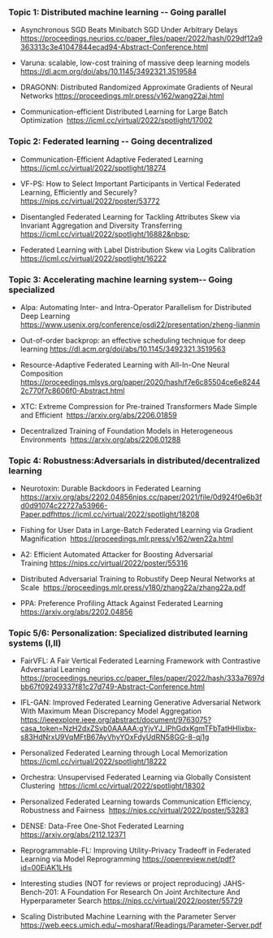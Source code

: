 

###  Topic 1: Distributed machine learning -- Going parallel

- Asynchronous SGD Beats Minibatch SGD Under Arbitrary Delays https://proceedings.neurips.cc/paper_files/paper/2022/hash/029df12a9363313c3e41047844ecad94-Abstract-Conference.html

- Varuna: scalable, low-cost training of massive deep learning models https://dl.acm.org/doi/abs/10.1145/3492321.3519584

- DRAGONN: Distributed Randomized Approximate Gradients of Neural Networks https://proceedings.mlr.press/v162/wang22aj.html

- Communication-efficient Distributed Learning for Large Batch Optimization&nbsp; https://icml.cc/virtual/2022/spotlight/17002

###  Topic 2: Federated learning -- Going decentralized

- Communication-Efficient Adaptive Federated Learning https://icml.cc/virtual/2022/spotlight/18274

- VF-PS: How to Select Important Participants in Vertical Federated Learning, Efficiently and Securely? https://nips.cc/virtual/2022/poster/53772

- Disentangled Federated Learning for Tackling Attributes Skew via Invariant Aggregation and Diversity Transferring https://icml.cc/virtual/2022/spotlight/16882&nbsp;&nbsp;

- Federated Learning with Label Distribution Skew via Logits Calibration&nbsp; https://icml.cc/virtual/2022/spotlight/16222

###  Topic 3: Accelerating machine learning system-- Going specialized

- Alpa: Automating Inter- and Intra-Operator Parallelism for Distributed Deep Learning&nbsp; https://www.usenix.org/conference/osdi22/presentation/zheng-lianmin

- Out-of-order backprop: an effective scheduling technique for deep learning https://dl.acm.org/doi/abs/10.1145/3492321.3519563

- Resource-Adaptive Federated Learning with All-In-One Neural Composition https://proceedings.mlsys.org/paper/2020/hash/f7e6c85504ce6e82442c770f7c8606f0-Abstract.html &nbsp;

- XTC: Extreme Compression for Pre-trained Transformers Made Simple and Efficient&nbsp; https://arxiv.org/abs/2206.01859

- Decentralized Training of Foundation Models in Heterogeneous Environments&nbsp; https://arxiv.org/abs/2206.01288


###  Topic 4: Robustness:Adversarials in distributed/decentralized learning

- Neurotoxin: Durable Backdoors in Federated Learning https://arxiv.org/abs/2202.04856nips.cc/paper/2021/file/0d924f0e6b3fd0d91074c22727a53966-Paper.pdfhttps://icml.cc/virtual/2022/spotlight/18208

- Fishing for User Data in Large-Batch Federated Learning via Gradient Magnification&nbsp; https://proceedings.mlr.press/v162/wen22a.html

- A2: Efficient Automated Attacker for Boosting Adversarial Training&nbsp;https://nips.cc/virtual/2022/poster/55316

- Distributed Adversarial Training to Robustify Deep Neural Networks at Scale&nbsp; https://proceedings.mlr.press/v180/zhang22a/zhang22a.pdf

- PPA: Preference Profiling Attack Against Federated Learning &nbsp; https://arxiv.org/abs/2202.04856


###  Topic 5/6: Personalization: Specialized distributed learning systems (I,II)

- FairVFL: A Fair Vertical Federated Learning Framework with Contrastive Adversarial Learning&nbsp; https://proceedings.neurips.cc/paper_files/paper/2022/hash/333a7697dbb67f09249337f81c27d749-Abstract-Conference.html

- IFL-GAN: Improved Federated Learning Generative Adversarial Network With Maximum Mean Discrepancy Model Aggregation&nbsp; https://ieeexplore.ieee.org/abstract/document/9763075?casa_token=NzH2dxZSvb0AAAAA:gYjvYJ_IPhGdxKgmTFbTatHHlixbx-s83HdNrxU9VqMFtB67AyVhyYOxFdyUdRN58GG-8-qj1g

- Personalized Federated Learning through Local Memorization&nbsp; https://icml.cc/virtual/2022/spotlight/18222

- Orchestra: Unsupervised Federated Learning via Globally Consistent Clustering&nbsp; https://icml.cc/virtual/2022/spotlight/18302

- Personalized Federated Learning towards Communication Efficiency, Robustness and Fairness&nbsp; https://nips.cc/virtual/2022/poster/53283

- DENSE: Data-Free One-Shot Federated Learning&nbsp; https://arxiv.org/abs/2112.12371

- Reprogrammable-FL: Improving Utility-Privacy Tradeoff in Federated Learning via Model Reprogramming https://openreview.net/pdf?id=00EiAK1LHs

- Interesting studies (NOT for reviews or project reproducing)
JAHS-Bench-201: A Foundation For Research On Joint Architecture And Hyperparameter Search https://nips.cc/virtual/2022/poster/55729

- Scaling Distributed Machine Learning with the Parameter Server https://web.eecs.umich.edu/~mosharaf/Readings/Parameter-Server.pdf

